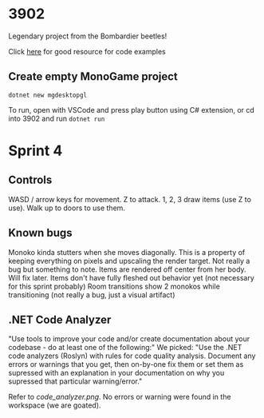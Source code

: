 # 3902
Legendary project from the Bombardier beetles!

Click [here](https://github.com/MonoGame/MonoGame.Samples) for good resource for code examples

## Create empty MonoGame project
```dotnet new mgdesktopgl```

To run, open with VSCode and press play button using C# extension, or cd into 3902 and run `dotnet run`

# Sprint 4
## Controls
WASD / arrow keys for movement. Z to attack. 1, 2, 3 draw items (use Z to use). Walk up to doors to use them.

## Known bugs
Monoko kinda stutters when she moves diagonally. This is a property of keeping everything on pixels and upscaling the render target. Not really a bug but something to note.
Items are rendered off center from her body. Will fix later.
Items don't have fully fleshed out behavior yet (not necessary for this sprint probably)
Room transitions show 2 monokos while transitioning (not really a bug, just a visual artifact)

## .NET Code Analyzer
"Use tools to improve your code and/or create documentation about your codebase - do at least one of the following:"
We picked:
"Use the .NET code analyzers (Roslyn) with rules for code quality analysis. Document any errors or warnings that you get, then on-by-one fix them or set them as supressed with an explanation in your documentation on why you supressed that particular warning/error."

Refer to *code_analyzer.png*. No errors or warning were found in the workspace (we are goated).
